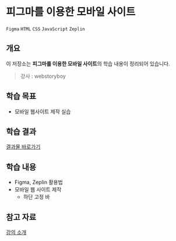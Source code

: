 # 피그마를 이용한 모바일 사이트

`Figma` `HTML` `CSS` `JavaScript` `Zeplin`

## 개요

이 저장소는 **피그마를 이용한 모바일 사이트**의 학습 내용이 정리되어 있습니다.

> 강사 : webstoryboy

## 학습 목표
- 모바일 웹사이트 제작 실습

## 학습 결과
[결과물 바로가기](https://hwahyeon.github.io/class-wb-mobile)

## 학습 내용
- Figma, Zeplin 활용법
- 모바일 웹 사이트 제작
  - 하단 고정 바

## 참고 자료
[강의 소개](https://www.youtube.com/playlist?list=PL4UVBBIc6giJfhwzLnjDbyXL9tG_cHIo1)
